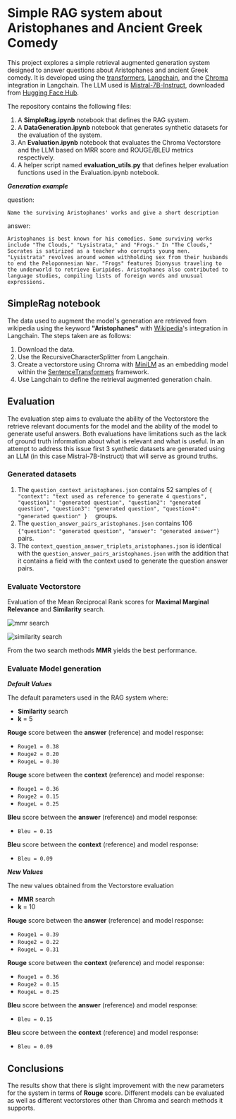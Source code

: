 # Simple RAG system about Aristophanes and Ancient Greek Comedy

This project explores a simple retrieval augmented generation system designed to answer questions about Aristophanes and ancient Greek comedy. It is developed using the [transformers](https://huggingface.co/docs/transformers/index), [Langchain](https://python.langchain.com/docs/get_started/introduction), and the [Chroma](https://python.langchain.com/docs/integrations/vectorstores/chroma) integration in Langchain. The LLM used is [Mistral-7B-Instruct](https://huggingface.co/mistralai/Mistral-7B-Instruct-v0.2), downloaded from [Hugging Face Hub](https://huggingface.co/models).

The repository contains the following files:
1. A <b>SimpleRag.ipynb</b> notebook that defines the RAG system.
2. A <b>DataGeneration.ipynb</b> notebook that generates synthetic datasets for the evaluation of the system.
3. An <b>Evaluation.ipynb</b> notebook that evaluates the Chroma Vectorstore and the LLM based on MRR score and ROUGE/BLEU metrics respectively.
4. A helper script named <b>evaluation_utils.py</b> that defines helper evaluation functions used in the Evaluation.ipynb notebook.

***Generation example***

question: 

```Name the surviving Aristophanes' works and give a short description```

answer:

```Aristophanes is best known for his comedies. Some surviving works include "The Clouds," "Lysistrata," and "Frogs." In "The Clouds," Socrates is satirized as a teacher who corrupts young men. "Lysistrata" revolves around women withholding sex from their husbands to end the Peloponnesian War. "Frogs" features Dionysus traveling to the underworld to retrieve Euripides. Aristophanes also contributed to language studies, compiling lists of foreign words and unusual expressions.```

## SimpleRag notebook

The data used to augment the model's generation are retrieved from wikipedia using the keyword <b>"Aristophanes"</b> with [Wikipedia](https://python.langchain.com/docs/integrations/tools/wikipedia)'s integration in Langchain. The steps taken are as follows:
1. Download the data.
2. Use the RecursiveCharacterSplitter from Langchain.
3. Create a vectorstore using Chroma with [MiniLM](https://huggingface.co/nreimers/MiniLM-L6-H384-uncased) as an embedding model within the [SentenceTransformers](https://www.sbert.net/index.html) framework.
4. Use Langchain to define the retrieval augmented generation chain.

## Evaluation
The evaluation step aims to evaluate the ability of the Vectorstore the retrieve relevant documents for the model and the ability of the model to generate useful answers. Both evaluations have limitations such as the lack of ground truth information about what is relevant and what is useful. In an attempt to address this issue first 3 synthetic datasets are generated using an LLM (in this case Mistral-7B-Instruct) that will serve as ground truths.
### Generated datasets
1. The ```question_context_aristophanes.json``` contains 52 samples of ```{
                                            "context": "text used as reference to generate 4 questions",
                                            "question1": "generated question",
                                            "question2": "generated question",
                                            "question3": "generated question",
                                            "question4": "generated question"
                                            } 
                                            ``` groups.
2. The ```question_answer_pairs_aristophanes.json``` contains 106 ```{"question": "generated question", "answer": "generated answer"}``` pairs.
3. The ```context_question_answer_triplets_aristophanes.json``` is identical with the ```question_answer_pairs_aristophanes.json``` with the addition that it contains a field with the context used to generate the question answer pairs.

### Evaluate Vectorstore
Evaluation of the Mean Reciprocal Rank scores for <b>Maximal Marginal Relevance</b> and <b>Similarity</b> search. 

![mmr search](/images/mmr_mrr.png)

![similarity search](/images/similarity_mrr.png)

From the two search methods <b>MMR</b> yields the best performance.

### Evaluate Model generation

***Default Values***

The default parameters used in the RAG system where:
* <b>Similarity</b> search
* <b>k</b> = 5

<b>Rouge</b> score between the <b>answer</b> (reference) and model response:
* ```Rouge1 = 0.38```
* ```Rouge2 = 0.20```
* ```RougeL = 0.30```

<b>Rouge</b> score between the <b>context</b> (reference) and model response:
* ```Rouge1 = 0.36```
* ```Rouge2 = 0.15```
* ```RougeL = 0.25```

<b>Bleu</b> score between the <b>answer</b> (reference) and model response:
* ```Bleu = 0.15```

<b>Bleu</b> score between the <b>context</b> (reference) and model response:
* ```Bleu = 0.09```

***New Values***

The new values obtained from the Vectorstore evaluation
* <b>MMR</b> search
* <b>k</b> = 10

<b>Rouge</b> score between the <b>answer</b> (reference) and model response:
* ```Rouge1 = 0.39```
* ```Rouge2 = 0.22```
* ```RougeL = 0.31```

<b>Rouge</b> score between the <b>context</b> (reference) and model response:
* ```Rouge1 = 0.36```
* ```Rouge2 = 0.15```
* ```RougeL = 0.25```

<b>Bleu</b> score between the <b>answer</b> (reference) and model response:
* ```Bleu = 0.15```

<b>Bleu</b> score between the <b>context</b> (reference) and model response:
* ```Bleu = 0.09```

## Conclusions
The results show that there is slight improvement with the new parameters for the system in terms of <b>Rouge</b> score. Different models can be evaluated as well as different vectorstores other than Chroma and search methods it supports.

